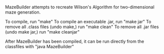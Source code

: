 MazeBuilder attempts to recreate Wilson's Algorithm for two-dimensional maze generation.

To compile, run "make"
To compile an executable .jar, run "make jar"
To remove all .class files (undo make,) run "make clean"
To remove all .jar files (undo make jar,) run "make cleanjar"

After MazeBuilder has been compiled, it can be run directly from the classfiles with "java MazeBuilder"